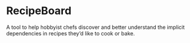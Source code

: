 # RecipeBoard

A tool to help hobbyist chefs discover and better understand the implicit dependencies in recipes they’d like to cook or bake.
